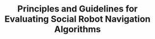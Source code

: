 ---
title: "Principles and Guidelines for Evaluating Social Robot Navigation Algorithms"
authors: "Anthony Francis, Claudia Pérez-d'Arpino, Chengshu Li, Fei Xia, Alexandre Alahi, Rachid Alami, Aniket Bera, Abhijat Biswas, Joydeep Biswas, Rohan Chandra, Hao-Tien Lewis Chiang, Michael Everett, Sehoon Ha, Justin Hart, Jonathan P How, Haresh Karnan, Tsang-Wei Edward Lee, Luis J Manso, Reuth Mirksy, Soeren Pirk, Phani Teja Singamaneni, Peter Stone, Ada V Taylor, Peter Trautman, Nathan Tsoi, Marynel Vazquez, Xuesu Xiao, Peng Xu, Naoki Yokoyama, Alexander Toshev, Roberto Martin-Martin"
venue: ""
year: "2023"
status: "in review"
arxiv: "https://arxiv.org/pdf/2306.16740.pdf"
official_link: ""
doi: ""
volume: ""
number: ""
pages: ""
publisher: ""
month: "12"
address: ""
type: "journal"
school: ""
awards: ""
notes: ""
include_on_website: true
image: "francis23_journal.png"
links_to_code: ""
links_to_video: ""
collection: publications
permalink: /publication/2023-12-Francis23_Principles.html
---